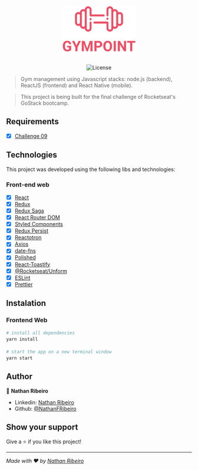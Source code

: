 <h1 align="center">
  <img alt="Gympoint" title="Gympoint" src="https://raw.githubusercontent.com/NathanFRibeiro/gympoint/master/frontend/src/assets/logo.png?raw=true" width="200px" />
</h1>

<p align="center">
  <img alt="License" src="https://img.shields.io/badge/license-MIT-%2304D361">
</p>

> Gym management using Javascript stacks: node.js (backend), ReactJS (frontend) and React Native (mobile).

> This project is being built for the final challenge of Rocketseat's GoStack bootcamp.

## Requirements

- [x] [Challenge 09](https://github.com/Rocketseat/bootcamp-gostack-desafio-09)

## Technologies

This project was developed using the following libs and technologies:

### Front-end web

- [x] [React](http://reactjs.org)
- [x] [Redux](https://redux.js.org/)
- [x] [Redux Saga](https://github.com/redux-saga/redux-saga)
- [x] [React Router DOM](https://www.npmjs.com/package/react-router-dom)
- [x] [Styled Components](https://www.styled-components.com/)
- [x] [Redux Persist](https://github.com/rt2zz/redux-persist)
- [x] [Reactotron](https://github.com/infinitered/reactotron)
- [x] [Axios](https://github.com/axios/axios)
- [x] [date-fns](https://date-fns.org/)
- [x] [Polished](https://github.com/styled-components/polished)
- [x] [React-Toastify](https://github.com/fkhadra/react-toastify)
- [x] [@Rocketseat/Unform](https://github.com/Rocketseat/unform)
- [x] [ESLint](https://eslint.org/)
- [x] [Prettier](https://prettier.io/)

## Instalation

### Frontend Web

```sh
# install all dependencies
yarn install

# start the app on a new terminal window
yarn start
```

## Author

👤 **Nathan Ribeiro**

- Linkedin: [Nathan Ribeiro](https://www.linkedin.com/in/nathanfribeiro/)
- Github: [@NathanFRibeiro](https://github.com/NathanFRibeiro)

## Show your support

Give a ⭐️ if you like this project!

---

_Made with ❤️ by [Nathan Ribeiro](https://github.com/NathanFRibeiro)_
